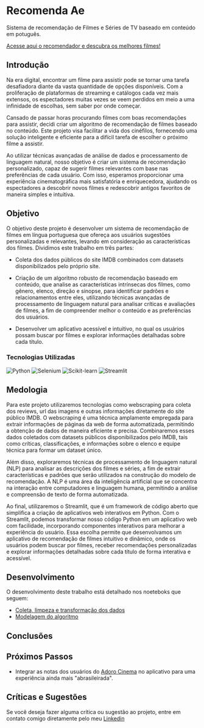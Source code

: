 # Recomenda Ae
Sistema de recomendação de Filmes e Séries de TV baseado em conteúdo em potuguês.

<a href='https://recomenda-ae.streamlit.app'>Acesse aqui o recomendador e descubra os melhores filmes!</a>

## Introdução

Na era digital, encontrar um filme para assistir pode se tornar uma tarefa desafiadora diante da vasta quantidade de opções disponíveis. Com a proliferação de plataformas de streaming e catálogos cada vez mais extensos, os espectadores muitas vezes se veem perdidos em meio a uma infinidade de escolhas, sem saber por onde começar.

Cansado de passar horas procurando filmes com boas recomendações para assistir, decidi criar um algoritmo de recomendação de filmes baseado no conteúdo. Este projeto visa facilitar a vida dos cinéfilos, fornecendo uma solução inteligente e eficiente para a difícil tarefa de escolher o próximo filme a assistir.

Ao utilizar técnicas avançadas de análise de dados e processamento de linguagem natural, nosso objetivo é criar um sistema de recomendação personalizado, capaz de sugerir filmes relevantes com base nas preferências de cada usuário. Com isso, esperamos proporcionar uma experiência cinematográfica mais satisfatória e enriquecedora, ajudando os espectadores a descobrir novos filmes e redescobrir antigos favoritos de maneira simples e intuitiva.

## Objetivo

O objetivo deste projeto é desenvolver um sistema de recomendação de filmes em língua portuguesa que ofereça aos usuários sugestões personalizadas e relevantes, levando em consideração as características dos filmes. Dividimos este trabalho em três partes:

- Coleta dos dados públicos do site IMDB combinados com datasets disponibilizados pelo próprio site.

- Criação de um algoritmo robusto de recomendação baseado em conteúdo, que analise as características intrínsecas dos filmes, como gênero, elenco, direção e sinopse, para identificar padrões e relacionamentos entre eles, utilizando técnicas avançadas de processamento de linguagem natural para analisar críticas e avaliações de filmes, a fim de compreender melhor o conteúdo e as preferências dos usuários.

- Desenvolver um aplicativo acessível e intuitivo, no qual os usuários possam buscar por filmes e explorar informações detalhadas sobre cada título.

### Tecnologias Utilizadas

![Python](https://img.shields.io/badge/Python-FFD43B?style=for-the-badge&logo=python&logoColor=blue)
![Selenium](https://img.shields.io/badge/Selenium-43B02A?style=for-the-badge&logo=Selenium&logoColor=white)
![Scikit-learn](https://img.shields.io/badge/scikit_learn-F7931E?style=for-the-badge&logo=scikit-learn&logoColor=white)
![Streamlit](https://img.shields.io/badge/Streamlit-FF4B4B?style=for-the-badge&logo=Streamlit&logoColor=white)

## Medologia

Para este projeto utilizaremos tecnologias como webscraping para coleta dos reviews, url das imagens e outras informações diretamente do site público IMDB. O webscraping é uma técnica amplamente empregada para extrair informações de páginas da web de forma automatizada, permitindo a obtenção de dados de maneira eficiente e precisa. Combinaremos esses dados coletados com datasets públicos disponibilizados pelo IMDB, tais como críticas, classificações, e informações sobre o elenco e equipe técnica para formar um dataset único.

Além disso, exploraremos técnicas de processamento de linguagem natural (NLP) para analisar as descrições dos filmes e séries, a fim de extrair características e padrões que serão utilizados na construção do modelo de recomendação. A NLP é uma área da inteligência artificial que se concentra na interação entre computadores e linguagem humana, permitindo a análise e compreensão de texto de forma automatizada.

Ao final, utilizaremos o Streamlit, que é um framework de código aberto que simplifica a criação de aplicativos web interativos em Python. Com o Streamlit, podemos transformar nosso código Python em um aplicativo web com facilidade, incorporando componentes interativos para melhorar a experiência do usuário. Essa escolha permite que desenvolvamos um aplicativo de recomendação de filmes intuitivo e dinâmico, onde os usuários podem buscar por filmes, receber recomendações personalizadas e explorar informações detalhadas sobre cada título de forma interativa e acessível.

## Desenvolvimento

O desenvolvimento deste trabalho está detalhado nos noeteboks que seguem:

- <a href='https://github.com/eutiagovski/movie-recomendation-system/blob/master/notebooks/create_data.ipynb'>Coleta, limpeza e transformação dos dados</a>
- <a href='https://github.com/eutiagovski/movie-recomendation-system/blob/master/notebooks/create_model.ipynb'>Modelagem do algoritmo</a>

## Conclusões

## Próximos Passos

- Integrar as notas dos usuários do <a href=''>Adoro Cinema</a> no aplicativo para uma experiência ainda mais "abrasileirada".

## Críticas e Sugestões

Se você deseja fazer alguma crítica ou sugestão ao projeto, entre em contato comigo diretamente pelo meu <a href='https://www.linkedin.com/in/tiagomachadodev'>Linkedin</a>